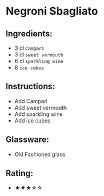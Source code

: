 # Negroni Sbagliato

## Ingredients:
- 3 cl `Campari`
- 3 cl `sweet vermouth`
- 6 cl `sparkling wine`
- 8 `ice cubes`

## Instructions:
- Add Campari
- Add sweet vermouth
- Add sparkling wine
- Add ice cubes

## Glassware:
- Old Fashioned glass

## Rating:
- ★★★☆☆